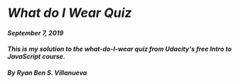 # _What do I Wear Quiz_
#### _September 7, 2019_
#### _This is my solution to the what-do-I-wear quiz from Udacity's free Intro to JavaScript course._
#### _By Ryan Ben S. Villanueva_